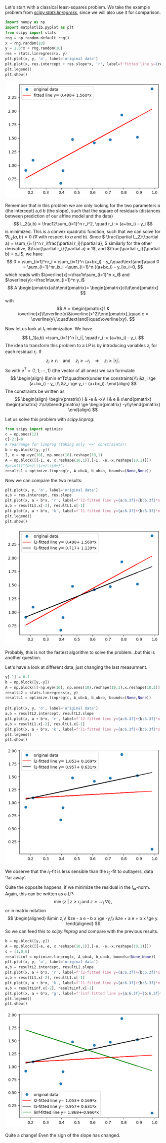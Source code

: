 Let's start with a classical least-squares problem. We take the example problem from  [*scipy.stats.linregress*](https://docs.scipy.org/doc/scipy/reference/generated/scipy.stats.linregress.html#scipy.stats.linregress), since we will also use it for comparison.


```python
import numpy as np
import matplotlib.pyplot as plt
from scipy import stats
rng = np.random.default_rng()
x = rng.random(10)
y = 1.6*x + rng.random(10)
res = stats.linregress(x, y)
plt.plot(x, y, 'o', label='original data')
plt.plot(x, res.intercept + res.slope*x, 'r', label=f'fitted line y={res.intercept:6.3f}+{res.slope:6.3f}*x')
plt.legend()
plt.show()
```


    
![png](output_1_0.png)
    


Remember that in this problem we are only looking for the two parameters $a$ (the intercept) a,d $b$ (the slope), such that the square of residuals (distances between prediction of our affine model and the data)
$$
L_2(a,b) = \frac12\sum_{i=1}^n r_i^2, \quad r_i := (a+bx_i) - y_i
$$
is minimized. This is a convex quadratic function, such that we can solve for $\nabla L_2(a,b)=0$ ($\nabla$ with respect to $a$ and $b$). Since 
$
\frac{\partial L_2}{\partial a} = \sum_{i=1}^n r_i\frac{\partial r_i}{\partial a},
$
similarly for the other derivative,
$\frac{\partial r_i}{\partial a} = 1$, and $\frac{\partial r_i}{\partial b} = x_i$, we have
$$
0 = \sum_{i=1}^nr_i = \sum_{i=1}^n (a+bx_i) - y_i\quad\text{and}\quad 0 = \sum_{i=1}^nr_ix_i =\sum_{i=1}^n ((a+bx_i) - y_i)x_i=0,
$$
which reads with $\overline{x}:=\frac1n\sum_{i=1}^n x_i$ and $\overline{y}:=\frac1n\sum_{i=1}^n y_i$
$$
A \begin{pmatrix}a\\b\end{pmatrix}= \begin{pmatrix}c\\d\end{pmatrix}
$$
with
$$
A = \begin{pmatrix}1 & \overline{x}\\\overline{x}&\overline{x^2}\end{pmatrix},\quad
c = \overline{y},\quad\text{and}\quad\overline{xy}.
$$

Now let us look at $l_1$ minimization. We have
$$
L_1(a,b) =\sum_{i=1}^n |r_i|, \quad r_i := (a+bx_i) - y_i.
$$
The idea to transform this problem to a LP is by introducing variables $z_i$ for each residual $r_i$. If 
$$
z_i \ge r_i\quad \text{and}\quad  z_i\ge -r_i \quad\Longrightarrow\quad z_i \ge |r_i|.
$$
So with $e^T = (1,1;\cdots,1)$ (the vector of all ones) we can formulate
$$
\begin{align}
&\min e^Tz\quad\text{under the constraints}\\
&z_i \ge (a+bx_i) - y_i,\\
&z_i \ge y_i - (a+bx_i).
\end{align}
$$
The constraints be written as
$$
\begin{align}
\begin{pmatrix} I & -e & -x\\ I & e & x\end{pmatrix}
\begin{pmatrix} z\\a\\b\end{pmatrix}
\ge
\begin{pmatrix} -y\\y\end{pmatrix}
\end{align}
$$


Let us solve this problem with *scipy.linprog*:


```python
from scipy import optimize
c = np.ones(12)
c[-2:]=0
# rearrange for linprog (taking only '<=' constraints)!
b = np.block([y,-y])
I, e = np.eye(10), np.ones(10).reshape(10,1)
A = np.block([[-I, e, x.reshape(10,1)],[-I, -e,-x.reshape(10,1)]])
#print(f"{b=}\\{c=}\\{A=}")
resultL1 = optimize.linprog(c, A_ub=A, b_ub=b, bounds=(None,None))
```

Now we can compare the two results:


```python
plt.plot(x, y, 'o', label='original data')
a,b = res.intercept, res.slope
plt.plot(x, a + b*x, 'r', label=f'l2-fitted line y={a:6.3f}+{b:6.3f}*x')
a,b = resultL1.x[-2], resultL1.x[-1]
plt.plot(x, a + b*x, 'k', label=f'l1-fitted line y={a:6.3f}+{b:6.3f}*x')
plt.legend()
plt.show()
```


    
![png](output_6_0.png)
    


Probably, this is not the fastest algorithm to solve the problem...but this is another question.

Let's have a look at different data, just changing the last measurment.


```python
y[-1] = 0.1
b = np.block([y,-y])
A = np.block([[-np.eye(10), np.ones(10).reshape(10,1),x.reshape(10,1)],[-np.eye(10), -np.ones(10).reshape(10,1),-x.reshape(10,1)]])
resultL2 = stats.linregress(x, y)
resultL1 = optimize.linprog(c, A_ub=A, b_ub=b, bounds=(None,None))

plt.plot(x, y, 'o', label='original data')
a,b = resultL2.intercept, resultL2.slope
plt.plot(x, a + b*x, 'r', label=f'l2-fitted line y={a:6.3f}+{b:6.3f}*x')
a,b = resultL1.x[-2], resultL1.x[-1]
plt.plot(x, a + b*x, 'k', label=f'l1-fitted line y={a:6.3f}+{b:6.3f}*x')
plt.legend()
plt.show()
```


    
![png](output_8_0.png)
    


We observe that the $l_1$-fit is less sensible than the $l_2$-fit to outlayers, data 'far away'.

Quite the opposite happens, if we minimize the residual in the $l_{\infty}$-norm. Again, this can be written as a LP:
$$
\min\left\{z \;\vert\; z \ge r_i \;\text{and}\; z\ge -r_i\; \forall i\right\},
$$
or in matrix notation
$$
\begin{aligned}
&\min z,\\
&ze - a e - b x \ge -y,\\ 
&ze + a e + b x \ge y. 
\end{aligned}
$$
So we can feed this to *scipy.linprog* and compare with the previous results.


```python
b = np.block([y,-y])
A = np.block([[-e, e, x.reshape(10,1)],[-e, -e,-x.reshape(10,1)]])
c = [1,0,0]
resultLinf = optimize.linprog(c, A_ub=A, b_ub=b, bounds=(None,None))
plt.plot(x, y, 'o', label='original data')
a,b = resultL2.intercept, resultL2.slope
plt.plot(x, a + b*x, 'r', label=f'l2-fitted line y={a:6.3f}+{b:6.3f}*x')
a,b = resultL1.x[-2], resultL1.x[-1]
plt.plot(x, a + b*x, 'k', label=f'l1-fitted line y={a:6.3f}+{b:6.3f}*x')
a,b = resultLinf.x[-2], resultLinf.x[-1]
plt.plot(x, a + b*x, 'g', label=f'linf-fitted line y={a:6.3f}+{b:6.3f}*x')
plt.legend()
plt.show()
```


    
![png](output_10_0.png)
    


Quite a change! Even the sign of the slope has changed.


```python

```
